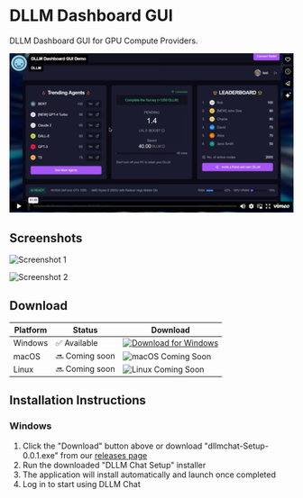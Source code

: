 # DLLM Dashboard GUI

DLLM Dashboard GUI for GPU Compute Providers.

[![DLLM Dashboard GUI Demo](demo-thumbnail.png)](https://vimeo.com/1059954892)

## Screenshots

![Screenshot 1](https://github.com/user-attachments/assets/404c5555-98a2-4675-b9e2-4d98ee3dec46)

![Screenshot 2](https://github.com/user-attachments/assets/7510f03f-3ded-42ee-959b-7fc56b5b99d2)

## Download

| Platform | Status | Download |
|----------|--------|----------|
| Windows | ✅ Available | [<img src="https://img.shields.io/badge/Download-DLLM%20Chat%200.0.1-blue?style=for-the-badge&logo=windows" alt="Download for Windows">](https://github.com/dllmchat/DLLM-Dashboard-GUI/releases/download/0.0.1/dllmchat-Setup-0.0.1.exe) |
| macOS | 🔜 Coming soon | <img src="https://img.shields.io/badge/macOS-Coming%20Soon-lightgrey?style=for-the-badge&logo=apple" alt="macOS Coming Soon"> |
| Linux | 🔜 Coming soon | <img src="https://img.shields.io/badge/Linux-Coming%20Soon-lightgrey?style=for-the-badge&logo=linux" alt="Linux Coming Soon"> |

## Installation Instructions

### Windows
1. Click the "Download" button above or download "dllmchat-Setup-0.0.1.exe" from our [releases page](https://github.com/dllmchat/DLLM-Dashboard-GUI/releases/tag/0.0.1)
2. Run the downloaded "DLLM Chat Setup" installer
3. The application will install automatically and launch once completed
4. Log in to start using DLLM Chat
